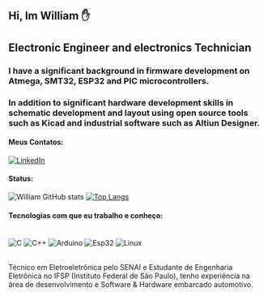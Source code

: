 ## Hi, Im William ✋

## Electronic Engineer and electronics Technician

### I have a significant background in firmware development on Atmega, SMT32, ESP32 and PIC microcontrollers.
### In addition to significant hardware development skills in schematic development and layout using open source tools such as Kicad and industrial software such as Altiun Designer.
#### Meus Contatos: 
[![LinkedIn](https://img.shields.io/badge/LinkedIn-0077B5?style=for-the-badge&logo=linkedin&logoColor=white)](https://www.linkedin.com/in/william-souza-santos-59037b1a9/)

#### Status: 
![William GitHub stats](https://github-readme-stats.vercel.app/api?username=William-Souza-Santos&show_icons=true&theme=tokyonight)
[![Top Langs](https://github-readme-stats.vercel.app/api/top-langs/?username=William-Souza-Santos)](https://github.com/William-Souza-Santos/github-readme-stats)
#### Tecnologias com que eu trabalho e conheço: 
<div style="display: inline_block"><br/>
     <img align="center" alt="C" src="https://img.shields.io/badge/C-00599C?style=for-the-badge&logo=c&logoColor=white"/>
     <img align="center" alt="C++" src="https://img.shields.io/badge/C%2B%2B-00599C?style=for-the-badge&logo=c%2B%2B&logoColor=white"/>
     <img align="center" alt="Arduino" src="https://img.shields.io/badge/Arduino-00979D?style=for-the-badge&logo=Arduino&logoColor=white"/>
     <img align="center" alt="Esp32" src="https://img.shields.io/badge/espressif-E7352C?style=for-the-badge&logo=espressif&logoColor=white"/>
     <img align="center" alt="Linux" src="https://img.shields.io/badge/Linux-FCC624?style=for-the-badge&logo=linux&logoColor=black"/>
</div> <br/>

Técnico em Eletroeletrônica pelo SENAI e Estudante de Engenharia Eletrônica no IFSP (Instituto Federal de São Paulo), tenho experiência na área de desenvolvimento e Software & Hardware embarcado automotivo. 

